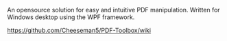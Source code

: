 An opensource solution for easy and intuitive PDF manipulation.
Written for Windows desktop using the WPF framework.

https://github.com/Cheeseman5/PDF-Toolbox/wiki
